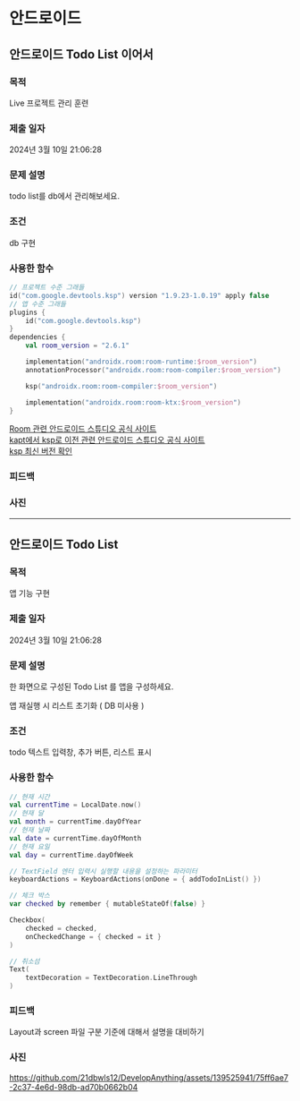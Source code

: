 # 안드로이드

## 안드로이드 Todo List 이어서

### 목적
Live 프로젝트 관리 훈련

### 제출 일자

2024년 3월 10일 21:06:28

### 문제 설명

 <p>todo list를 db에서 관리해보세요.</p>

### 조건

 <p>db 구현</p>

### 사용한 함수

```kotlin
// 프로젝트 수준 그래들
id("com.google.devtools.ksp") version "1.9.23-1.0.19" apply false
// 앱 수준 그래들
plugins {
    id("com.google.devtools.ksp")
}
dependencies {
    val room_version = "2.6.1"

    implementation("androidx.room:room-runtime:$room_version")
    annotationProcessor("androidx.room:room-compiler:$room_version")

    ksp("androidx.room:room-compiler:$room_version")

    implementation("androidx.room:room-ktx:$room_version")
}
```
[Room 관련 안드로이드 스튜디오 공식 사이트](https://developer.android.com/training/data-storage/room?hl=ko)   
[kapt에서 ksp로 이전 관련 안드로이드 스튜디오 공식 사이트](https://developer.android.com/build/migrate-to-ksp?hl=ko)  
[ksp 최신 버전 확인](https://github.com/google/ksp/releases)  

### 피드백

### 사진

----------------------
## 안드로이드 Todo List

### 목적
앱 기능 구현

### 제출 일자

2024년 3월 10일 21:06:28

### 문제 설명

 <p>한 화면으로 구성된 Todo List 를 앱을 구성하세요.</p>
 <p>앱 재실행 시 리스트 초기화 ( DB 미사용 )</p>

### 조건

 <p>todo 텍스트 입력창, 추가 버튼, 리스트 표시</p>

### 사용한 함수

```kotlin
// 현재 시간
val currentTime = LocalDate.now()
// 현재 달
val month = currentTime.dayOfYear
// 현재 날짜
val date = currentTime.dayOfMonth
// 현재 요일
val day = currentTime.dayOfWeek

// TextField 엔터 입력시 실행할 내용을 설정하는 파라미터
keyboardActions = KeyboardActions(onDone = { addTodoInList() })

// 체크 박스
var checked by remember { mutableStateOf(false) }

Checkbox(
    checked = checked,
    onCheckedChange = { checked = it }
)

// 취소섬
Text(
    textDecoration = TextDecoration.LineThrough
)
```

### 피드백

<p>Layout과 screen 파일 구분 기준에 대해서 설명을 대비하기</p>

### 사진

https://github.com/21dbwls12/DevelopAnything/assets/139525941/75ff6ae7-2c37-4e6d-98db-ad70b0662b04
